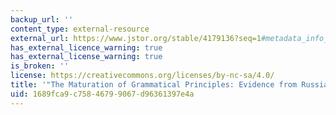 ```yaml
---
backup_url: ''
content_type: external-resource
external_url: https://www.jstor.org/stable/4179136?seq=1#metadata_info_tab_contents
has_external_licence_warning: true
has_external_license_warning: true
is_broken: ''
license: https://creativecommons.org/licenses/by-nc-sa/4.0/
title: '"The Maturation of Grammatical Principles: Evidence from Russian Unaccusatives."'
uid: 1689fca9-c758-4679-9067-d96361397e4a
---
```

